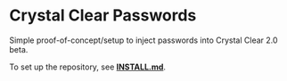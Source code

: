 # Crystal Clear Passwords

Simple proof-of-concept/setup to inject passwords into Crystal Clear 2.0 beta.

To set up the repository, see [**INSTALL.md**](INSTALL.md).
